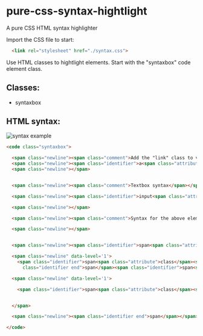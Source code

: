 # pure-css-syntax-hightlight
A pure CSS HTML syntax highlighter

Import the CSS file to start:
```html
  <link rel="stylesheet" href="./syntax.css">
```

Use HTML classes to hightlight elements. Start with the "syntaxbox" code element class.

## Classes:

<ul>
  <li>syntaxbox</li>
  
</ul>

## HTML syntax:

![syntax example](https://user-images.githubusercontent.com/62193848/163312263-15484585-5871-48b4-827e-757d894ab05b.PNG)

```html
<code class="syntaxbox">

  <span class="newline"><span class="comment">Add the "link" class to value hightlights the link</span></span>
  <span class="newline"><span class="identifier">a<span class="attribute">href</span><span class="value link">https://github.com/nrxero/pure-css-syntax-hightlight</span></span>Github<span class="identifier end">a</span></span>
  <span class="newline"></span>


  <span class="newline"><span class="comment">Textbox syntax</span></span>

  <span class="newline"><span class="identifier">input<span class="attribute">type</span><span class="value">text</span></span><span class="identifier end">input</span></span>

  <span class="newline"></span>

  <span class="newline"><span class="comment">Syntax for the above element</span></span>

  <span class="newline"></span>


  <span class="newline"><span class="identifier">span<span class="attribute">class</span><span class="value">newline</span></span></span>

  <span class="newline" data-level='1'>
    <span class="identifier">span<span class="attribute">class</span><span class="value">identifier</span></span><span class="identifier">span<span class="attribute">class</span><span class="value">attribute</span></span>type<span
      class="identifier end">span</span><span class="identifier">span<span class="attribute">class</span><span class="value">value</span></span>text<span class="identifier end">span</span><span class="identifier end">span</span></span>

  <span class="newline" data-level='1'>

    <span class="identifier">span<span class="attribute">class</span><span class="value">identifier end</span></span><span class="identifier end">span</span>


  </span>

  <span class="newline"><span class="identifier end">span</span></span>

</code>
```
